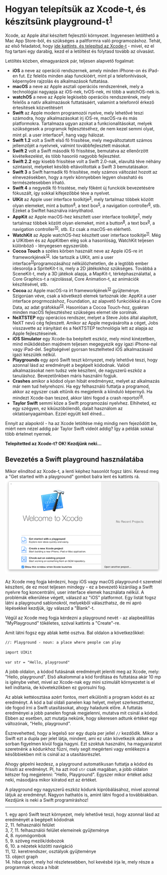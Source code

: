 # Hogyan telepítsük az Xcode-t, és készítsünk playground-t<sup>[1](#playground)</sup>

Xcode, az Apple által készített fejlesztői környezet. Ingyenesen letölthető a Mac App Store-ból, és szükséges a paltformra való programozáshoz. Tehát, az első feladatod, hogy [ide kattints, és telepítsd az Xcode-t](https://itunes.apple.com/us/app/xcode/id497799835?mt=12&at=10l8cn&ct=hws) - mivel, ez el fog tartani egy darabig, kezd el a letöltést és folytasd tovább az olvasást.

Letöltés közben, elmagyarázok pár, teljesen alapvető fogalmat:

- **iOS** a neve az operáció rendszernek, amely minden iPhone-on és iPad-en fut. Ez felelős minden alap funckióért, mint pl a telefonhívások, képernyőre rajzolás és alkalmazások futtatása.
- **macOS** a neve az Apple asztali operációs rendszerének, mely a technológiai nagyapja az iOS-nek, tvOS-nek, mi több a watchOS-nek is.
- **watchOS** a neve az Apple legkisebb operációs rendszerének, mely felelős a natív alkalmazások futtatásáért, valamint a telefonról érkező értesítések közvetítésért
- **Swift** az Apple modern programozói nyelve, mely lehetővé teszi számodra, hogy alkalmazásokat írj iOS-re, macOS-ra és más platformokra. Tartalmaza ugyan azokat a funkcionalitásokat, melyek szükségesek a programok fejlesztéséhez, de nem kezel semmi olyat, mint pl. a user interface<sup>[2](userinterface)</sup>, hang vagy hálozat.
- **Swift 1.2** volt a Swift első fő frissítése, mely megváltoztatott számos jellemzőjét a nyelvnek, valmint továbbfejlesztett másokat.
- **Swift 2** volt a Swift második fő frissítése, bemutatva az ellenőrzött kivételkezelést, és több hasonló nagyobb fejlesztést.
- **Swift 2.2** egy kisebb frissítése volt a Swift 2.0-nak, elavultá téve néhány szintaxist, melyeket később eltávolítottak a Swift 3 bemutatásakor.
- **Swift 3** a Swift harmadik fő frissítése, mely számos változást hozott az elnevezésekben, hogy a nyelv könnyebben legyen olvasható és természetesebben írható.
- **Swift 4** a negyedik fő frisstése, mely főként új funckiók bevezetésére fókuszált, így sokkal kifejezőbbé téve a nyelvet.
- **UIKit** az Apple user interface toolkitje<sup>[3](#userinterfacetoolkit)</sup>, mely tartalmaz többek között olyan elemeket, mint a button<sup>[4](#button)</sup>, a text box<sup>[5](#textbox)</sup>, a navigation controller<sup>[6](#navigationcontroller)</sup>, stb. Ezeket a Swiftet használva irányíthatod.
- **AppKit** az Apple macOS-hez készített user interface toolkitje<sup>[7](#userinterfacetoolkit)</sup>, mely tartalmaz többek között olyan elemeket, mint a button<sup>[8](#button)</sup>, a text box<sup>[9](#textbox)</sup>, a navigation controller<sup>[10](#navigationcontroller)</sup>, stb. Ez csak a macOS-en elérhető.
- **WatchKit** az Apple watchOS-hez készített user interface toolkitje<sup>[11](#userinterfacetoolkit)</sup>. Még a UIKitben és az AppKitben elég sok a hasonlóság, WatchKit teljesen különböző - lényegesen egyszerűbb.
- **Cocoa Touch** a széles körben használt neve az Apple iOS-re írt frameworkjének<sup>[12](#framework)</sup>. Ide tartozik a UIKit, ami a user interface<sup>[11](#userinterface)</sup>programozásához nélkülözhetetlen, de a legtöbb ember idesorolja a SpriteKit-t is, mely a 2D játékokhoz szükséges. Továbbá a SceneKit-t, mely a 3D játékok alapja, a MapKit-t, térképhasználattal, a Core Graphics-t a rajzolással, Core Animation-t, az animációk készítésével, stb.
- **Cocoa** az Apple macOS-ra írt frameworkjének<sup>[12](#userinterface)</sup> gyűjteménye. Szigorúan véve, csak a következő elemek tartoznak ide: AppKit a user interface progrmozáshoz, Foundation, az alapvető funkciókkal és a Core Data, az adat gráfokkal<sup>[13](#objectgraph)</sup>. Hasonlóan a Cocoa Touch-hoz, gyakran minden macOS fejlesztéshez szükséges elemet ide sorolnak.
- **NeXTSTEP** egy operácios rendszer, melyet a Steve Jobs által alapított, NeXT nevű cég fejleszett. Amikor az Apple megvásárolta a céget, Jobs visszavette az irányítást és a NeXTSTEP technológia lett az alapja az Apple fejlesztéseinek.
- **iOS Simulator** egy Xcode-ba beépített eszköz, mely mind kinézetben, mind működésben majdnem teljesen megegyezik egy igazi iPhone-nal vagy iPad-del. Segítségével gyorsan tesztelheted iOS alkalmazásaid igazi készülék nélkül.
- **Playgrounds** egy apró Swift teszt környezet, mely lehetővé teszi, hogy azonnal lásd az eredményét a begépelt kódodnak. Valódi alkalmazásokat nem tudsz vele készíteni, de nagyszerű eszköz a tanuláshoz. Bevezetőnkben máris használni fogjuk.
- **Crashes** amikor a kódod olyan hibát eredményez, melyet az alkalmazás már nem tud helyrehozni. Ha egy felhasználó futtatja a programod, akkor az egyszer csak eltűnik és megjelenik a kiinduló képernyő. Ha mindezt Xcode-ban teszed, akkor látni fogod a crash reportot<sup>[14](#crashreport)</sup>.
- **Taylor Swift** semmi köze a Swift programozási nyelvhez. Elhiheted, ez egy szégyen, ez kiküszöbölendő, dalait használom az oktatóanyagaimban. Ezzel együtt kell élned...

 Ennyit az alapokról - ha az Xcode letöltése még mindig nem fejeződött be, miért nem nézel addig pár Taylor Swift videót addig? Így a példák sokkal több értelmet nyernek.

**Telepítetted az Xcode-t? OK! Kezdjünk neki…**

## Bevezetés a Swift playground használatába

Mikor elindítod az Xcode-t, a lenti képhez hasonlót fogsz látni. Keresd meg a "Get started with a playground" gombot balra lent és kattints rá.
![Mikor elindítod az Xcode-t, arra a kérdésre, hogy milyen típusú projektet szeretnél készíteni, válaszolj:  "Get Started with a Playground".](0-1.png)

Az Xcode meg fogja kérdezni, hogy iOS vagy macOS playground-t szeretnél készíteni, de ez most teljesen mindegy - ez a bevezető kizárólag a Swift nyelvre fog koncentrálni, user interface elemek használata nélkül. A problémák elkerülése végett, válaszd az "iOS" platformot.   Egy listát fogsz látni a playground sablonokról, melyekből választhatsz, de mi apró lépésekkel kezdjük, így válaszd a "Blank"-t.

Végül az Xcode meg fogja kérdezni a playground nevét - az alapbeállítás "MyPlayground" tökéletes, szóval kattints a "Create"-re.

Amit látni fogsz egy ablak ketté osztva. Bal oldalon a következőkkel:

    //: Playground - noun: a place where people can play

    import UIKit

    var str = "Hello, playground"

A jobb oldalon, a kódod futásának eredményét jeleníti meg az Xcode, mely: "Hello, playground". Első alkalommal a kód fordítása és futtatása akár 10 mp is igénybe vehet, mivel az Xcode-nak egy mini szimulált környezetet is el kell indítania, de követekzőkben ez gyorsulni fog.

Az ablak kettéosztása azért fontos, mert elkülöníti a program kódot és az eredményt. A kód a bal oldali panelen kap helyet, melyet szerkeszthetsz, ide fogod írni a Swift utasításokat, ahogy haladunk előre. A futtatás eredményei a jobb panelen fognak megjelenni, mutatva mit csinál a kódod. Ebben az esetben, azt mutatja nekünk, hogy sikeresen adtunk értéket egy változónak, "Hello, playground".

Észrevehetted, hogy a legelső sor egy dupla per jellel `//` kezdődik. Mikor a Swift ezt a dupla per jelet látja, mindent, ami ez után következik abban a sorban figyelmen kívül fogja hagyni. Ezt szoktuk használni, ha magyarázatot szeretnénk a kódunkhoz fűzni, mely segít megérteni vagy emlékezni a későbbiekben mit is csinál az a utasításrészlet. 

Ahogy gépelni kezdesz, a playground automatikusan futtatja a kódod és frissíti az eredményt. Pl, ha azt írod `str` csak magában, a jobb oldalon kétszer fog megjelenni: "Hello, Playground". Egyszer mikor értéket adsz neki, másodjára mikor kiíratod ezt az értéket.

A playground egy nagyszerű eszköz kódunk kipróbálásához, mivel azonnal látjuk az eredményt. Nagyon hathatós is, amint látni fogod a továbbiakban. Kezdjünk is neki a Swift programíráshoz!
***
<a name="playground">1</a>. egy apró Swift teszt környezet, mely lehetővé teszi, hogy azonnal lásd az eredményét a begépelt kódodnak<br />
<a name="userinterface">2, 11</a>. felhasználói felület<br />
<a name="userinterfacetoolkit">3, 7, 11</a>. felhasználói felület elemeinek gyűjteménye<br />
<a name="button">4, 8</a>. nyomógombok<br />
<a name="textbox">5, 9</a>. szöveg mezők/dobozok<br />
<a name="navigationcontroller">6, 10</a>. a nézetek közötti navigáció<br />
<a name="framework">11, 12</a>. keretrendszer, osztályok gyűjteménye<br />
<a name="objectgraph">13</a>. object graph<br />
<a name="crashreport">14</a>. hiba riport, mely hol részletesebben, hol kevésbé írja le, mely része a programnak okoza a hibát<br />